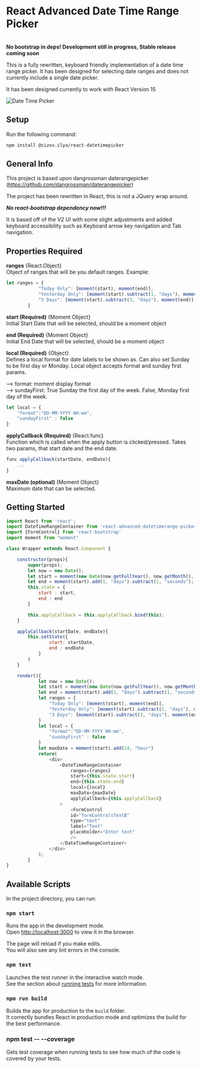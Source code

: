 # React Advanced  Date Time Range Picker
<br>  
<b>
No bootstrap in deps! Development still in progress, Stable release coming soon 
</b>
<br>

This is a fully rewritten, keyboard friendly implementation of a date time range picker. It has been designed for selecting date ranges and does not currently include a single date picker.

It has been designed currently to work with React Version 15

![Date Time Picker](https://raw.githubusercontent.com/v0ltoz/react-datetimepicker/master/public/Date_Picker_Image.png)





## Setup
Run the following command:
```bash
npm install @sizov.ilya/react-datetimepicker
```

## General Info

This project is based upon dangrossman daterangepicker (https://github.com/dangrossman/daterangepicker)

The project has been rewritten in React, this is not a JQuery wrap around. 

***No react-bootstrap dependency now!!!***

It is based off of the V2 UI with some slight adjustments and added keyboard accessibility such as Keyboard arrow key navigation and Tab navigation. 

## Properties Required

**ranges** {React.Object}  
Object of ranges that will be you default ranges. Example:
```js
let ranges = {
            "Today Only": [moment(start), moment(end)],
            "Yesterday Only": [moment(start).subtract(1, "days"), moment(end).subtract(1, "days")],
            "3 Days": [moment(start).subtract(3, "days"), moment(end)]
        }
```
**start (Required)** {Moment Object}  
Initial Start Date that will be selected, should be a moment object

**end (Required)** {Moment Object}  
Initial End Date that will be selected, should be a moment object

**local (Required)** {Object}  
Defines a local format for date labels to be shown as. Can also set Sunday to be first day or Monday. Local object accepts format and sunday first params. 

--> format: moment display format <br>
--> sundayFirst: True Sunday the first day of the week. False, Monday first day of the week. 

```js
let local = {
    "format":"DD-MM-YYYY HH:mm",
    "sundayFirst" : false
}
```

**applyCallback (Required)** {React.func} <br>
Function which is called when the apply button is clicked/pressed. Takes two params, that start date and the end date.

```js
func applyCallback(startDate, endDate){
    ... 
}
```

**maxDate (optional)** {Moment Object} <br>
Maximum date that can be selected. 


## Getting Started

```js
import React from 'react';
import DateTimeRangeContainer from 'react-advanced-datetimerange-picker'
import {FormControl} from 'react-bootstrap'
import moment from "moment"

class Wrapper extends React.Component {

    constructor(props){
        super(props);
        let now = new Date();
        let start = moment(new Date(now.getFullYear(), now.getMonth(), now.getDate(), 0,0,0,0));
        let end = moment(start).add(1, "days").subtract(1, "seconds");
        this.state = {
            start : start,
            end : end
        }

        this.applyCallback = this.applyCallback.bind(this);
    }

    applyCallback(startDate, endDate){
        this.setState({
                start: startDate,
                end : endDate
            }
        )
    }

    render(){
            let now = new Date();
            let start = moment(new Date(now.getFullYear(), now.getMonth(), now.getDate(), 0,0,0,0));
            let end = moment(start).add(1, "days").subtract(1, "seconds");
            let ranges = {
                "Today Only": [moment(start), moment(end)],
                "Yesterday Only": [moment(start).subtract(1, "days"), moment(end).subtract(1, "days")],
                "3 Days": [moment(start).subtract(3, "days"), moment(end)]
            }
            let local = {
                "format":"DD-MM-YYYY HH:mm",
                "sundayFirst" : false
            }
            let maxDate = moment(start).add(24, "hour")
            return(
                <div>
                    <DateTimeRangeContainer 
                        ranges={ranges}
                        start={this.state.start}
                        end={this.state.end}
                        local={local}
                        maxDate={maxDate}
                        applyCallback={this.applyCallback}
                    >    
                        <FormControl
                        id="formControlsTextB"
                        type="text"
                        label="Text"
                        placeholder="Enter text"
                        /> 
                    </DateTimeRangeContainer>
                </div>
            );
        }
}
```


## Available Scripts

In the project directory, you can run:

### `npm start`

Runs the app in the development mode.<br>
Open [http://localhost:3000](http://localhost:3000) to view it in the browser.

The page will reload if you make edits.<br>
You will also see any lint errors in the console.

### `npm test`

Launches the test runner in the interactive watch mode.<br>
See the section about [running tests](https://facebook.github.io/create-react-app/docs/running-tests) for more information.

### `npm run build`

Builds the app for production to the `build` folder.<br>
It correctly bundles React in production mode and optimizes the build for the best performance.

### npm test -- --coverage

Gets test coverage when running tests to see how much of the code is covered by your tests.
